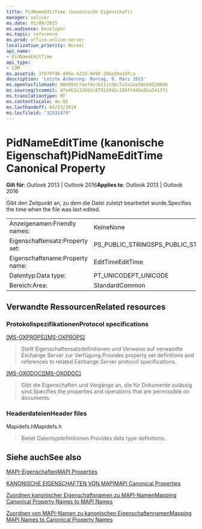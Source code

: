 ```yaml
---
title: PidNameEditTime (kanonische Eigenschaft)
manager: soliver
ms.date: 03/09/2015
ms.audience: Developer
ms.topic: reference
ms.prod: office-online-server
localization_priority: Normal
api_name:
- PidNameEditTime
api_type:
- COM
ms.assetid: 3f079f46-dd6e-422d-9490-20be39a1dfca
description: 'Letzte Änderung: Montag, 9. März 2015'
ms.openlocfilehash: 08e09dc7aefdcc6211cd6c7a3a2ae5bbb9320606
ms.sourcegitcommit: 8fe462c32b91c87911942c188f3445e85a54137c
ms.translationtype: MT
ms.contentlocale: de-DE
ms.lasthandoff: 04/23/2019
ms.locfileid: "32331479"
---
```

# <a name="pidnameedittime-canonical-property"></a><span data-ttu-id="c3a57-103">PidNameEditTime (kanonische Eigenschaft)</span><span class="sxs-lookup"><span data-stu-id="c3a57-103">PidNameEditTime Canonical Property</span></span>

  
  
<span data-ttu-id="c3a57-104">**Gilt für**: Outlook 2013 | Outlook 2016</span><span class="sxs-lookup"><span data-stu-id="c3a57-104">**Applies to**: Outlook 2013 | Outlook 2016</span></span> 
  
<span data-ttu-id="c3a57-105">Gibt den Zeitpunkt an, zu dem die Datei zuletzt bearbeitet wurde.</span><span class="sxs-lookup"><span data-stu-id="c3a57-105">Specifies the time when the file was last edited.</span></span>
  
|||
|:-----|:-----|
|<span data-ttu-id="c3a57-106">Anzeigenamen:</span><span class="sxs-lookup"><span data-stu-id="c3a57-106">Friendly names:</span></span>  <br/> |<span data-ttu-id="c3a57-107">Keine</span><span class="sxs-lookup"><span data-stu-id="c3a57-107">None</span></span>  <br/> |
|<span data-ttu-id="c3a57-108">Eigenschaftensatz:</span><span class="sxs-lookup"><span data-stu-id="c3a57-108">Property set:</span></span>  <br/> |<span data-ttu-id="c3a57-109">PS_PUBLIC_STRINGS</span><span class="sxs-lookup"><span data-stu-id="c3a57-109">PS_PUBLIC_STRINGS</span></span>  <br/> |
|<span data-ttu-id="c3a57-110">Eigenschaftsname:</span><span class="sxs-lookup"><span data-stu-id="c3a57-110">Property name:</span></span>  <br/> |<span data-ttu-id="c3a57-111">EditTime</span><span class="sxs-lookup"><span data-stu-id="c3a57-111">EditTime</span></span>  <br/> |
|<span data-ttu-id="c3a57-112">Datentyp:</span><span class="sxs-lookup"><span data-stu-id="c3a57-112">Data type:</span></span>  <br/> |<span data-ttu-id="c3a57-113">PT_UNICODE</span><span class="sxs-lookup"><span data-stu-id="c3a57-113">PT_UNICODE</span></span>  <br/> |
|<span data-ttu-id="c3a57-114">Bereich:</span><span class="sxs-lookup"><span data-stu-id="c3a57-114">Area:</span></span>  <br/> |<span data-ttu-id="c3a57-115">Standard</span><span class="sxs-lookup"><span data-stu-id="c3a57-115">Common</span></span>  <br/> |
   
## <a name="related-resources"></a><span data-ttu-id="c3a57-116">Verwandte Ressourcen</span><span class="sxs-lookup"><span data-stu-id="c3a57-116">Related resources</span></span>

### <a name="protocol-specifications"></a><span data-ttu-id="c3a57-117">Protokollspezifikationen</span><span class="sxs-lookup"><span data-stu-id="c3a57-117">Protocol specifications</span></span>

<span data-ttu-id="c3a57-118">[[MS-OXPROPS]](https://msdn.microsoft.com/library/f6ab1613-aefe-447d-a49c-18217230b148%28Office.15%29.aspx)</span><span class="sxs-lookup"><span data-stu-id="c3a57-118">[[MS-OXPROPS]](https://msdn.microsoft.com/library/f6ab1613-aefe-447d-a49c-18217230b148%28Office.15%29.aspx)</span></span>
  
> <span data-ttu-id="c3a57-119">Stellt Eigenschaftensatzdefinitionen und Verweise auf verwandte Exchange Server zur Verfügung.</span><span class="sxs-lookup"><span data-stu-id="c3a57-119">Provides property set definitions and references to related Exchange Server protocol specifications.</span></span>
    
<span data-ttu-id="c3a57-120">[[MS-OXODOC]](https://msdn.microsoft.com/library/103007c8-5066-4bed-84e3-4465907af098%28Office.15%29.aspx)</span><span class="sxs-lookup"><span data-stu-id="c3a57-120">[[MS-OXODOC]](https://msdn.microsoft.com/library/103007c8-5066-4bed-84e3-4465907af098%28Office.15%29.aspx)</span></span>
  
> <span data-ttu-id="c3a57-121">Gibt die Eigenschaften und Vorgänge an, die für Dokumente zulässig sind.</span><span class="sxs-lookup"><span data-stu-id="c3a57-121">Specifies the properties and operations that are permissible on documents.</span></span>
    
### <a name="header-files"></a><span data-ttu-id="c3a57-122">Headerdateien</span><span class="sxs-lookup"><span data-stu-id="c3a57-122">Header files</span></span>

<span data-ttu-id="c3a57-123">Mapidefs.h</span><span class="sxs-lookup"><span data-stu-id="c3a57-123">Mapidefs.h</span></span>
  
> <span data-ttu-id="c3a57-124">Bietet Datentypdefinitionen.</span><span class="sxs-lookup"><span data-stu-id="c3a57-124">Provides data type definitions.</span></span>
    
## <a name="see-also"></a><span data-ttu-id="c3a57-125">Siehe auch</span><span class="sxs-lookup"><span data-stu-id="c3a57-125">See also</span></span>



[<span data-ttu-id="c3a57-126">MAPI-Eigenschaften</span><span class="sxs-lookup"><span data-stu-id="c3a57-126">MAPI Properties</span></span>](mapi-properties.md)
  
[<span data-ttu-id="c3a57-127">KANONISCHE EIGENSCHAFTEN VON MAPI</span><span class="sxs-lookup"><span data-stu-id="c3a57-127">MAPI Canonical Properties</span></span>](mapi-canonical-properties.md)
  
[<span data-ttu-id="c3a57-128">Zuordnen kanonischer Eigenschaftsnamen zu MAPI-Namen</span><span class="sxs-lookup"><span data-stu-id="c3a57-128">Mapping Canonical Property Names to MAPI Names</span></span>](mapping-canonical-property-names-to-mapi-names.md)
  
[<span data-ttu-id="c3a57-129">Zuordnen von MAPI-Namen zu kanonischen Eigenschaftennamen</span><span class="sxs-lookup"><span data-stu-id="c3a57-129">Mapping MAPI Names to Canonical Property Names</span></span>](mapping-mapi-names-to-canonical-property-names.md)


